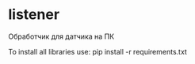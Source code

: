 # listener
Обработчик для датчика на ПК

To install all libraries use:
pip install -r requirements.txt 

